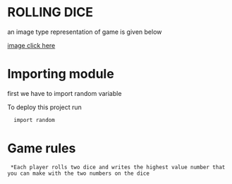 
# ROLLING DICE

an image type representation of game is given below

[image click here](https://www.101computing.net/wp/wp-content/uploads/flowchart-poker-dice.png)


# Importing module
first we have to import random variable

To deploy this project run

```bash
  import random
```



# Game rules
  
     *Each player rolls two dice and writes the highest value number that you can make with the two numbers on the dice


